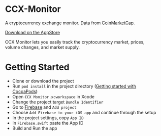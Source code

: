 # CCX-Monitor
A cryptocurrency exchange monitor. Data from [CoinMarketCap](https://www.coinmarketcap.com "CoinMarketCap").

[Download on the AppStore](https://itunes.apple.com/us/app/ccx-monitor/id1330227799?mt=8)

CCX Monitor lets you easily track the cryptocurrency market, prices, volume changes, and market supply.

# Getting Started

* Clone or download the project
* Run `pod install` in the project directory ([Getting started with CocoaPods](https://guides.cocoapods.org/using/getting-started.html))
* Open `CCX Monitor.xcworkspace` in Xcode
* Change the project target `Bundle Identifier`
* Go to [Firebase](https://firebase.google.com/) and `Add project`
* Choose `Add Firebase to your iOS app` and continue through the setup
* In the project settings, copy `App ID`
* In `Firebase.swift` paste the App ID
* Build and Run the app


